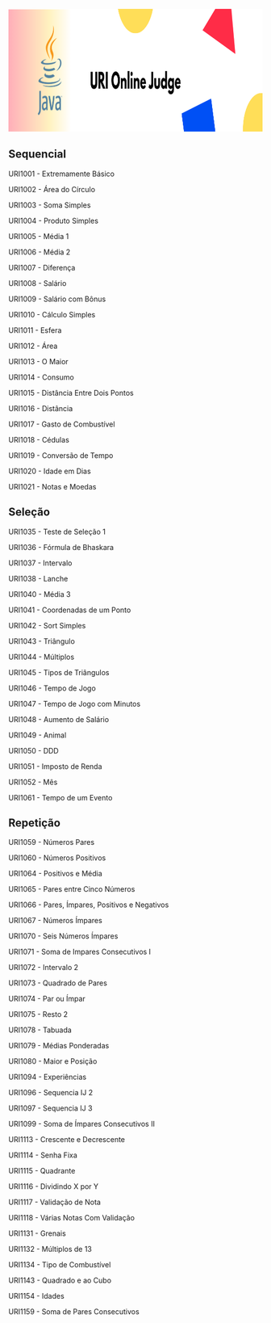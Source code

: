 <p align="center">
  <img width="1000" height="243" src="https://github.com/lis-r-barreto/Java_URI/blob/master/cover.png">
</p>


## Sequencial

URI1001 - Extremamente Básico

URI1002 - Área do Círculo

URI1003 - Soma Simples

URI1004 - Produto Simples

URI1005 - Média 1

URI1006 - Média 2

URI1007 - Diferença

URI1008 - Salário

URI1009 - Salário com Bônus

URI1010 - Cálculo Simples

URI1011 - Esfera

URI1012 - Área

URI1013 - O Maior

URI1014 - Consumo

URI1015 - Distância Entre Dois Pontos

URI1016 - Distância

URI1017 - Gasto de Combustível

URI1018 - Cédulas

URI1019 - Conversão de Tempo

URI1020 - Idade em Dias

URI1021 - Notas e Moedas


## Seleção

URI1035 - Teste de Seleção 1

URI1036 - Fórmula de Bhaskara

URI1037 - Intervalo

URI1038 - Lanche

URI1040 - Média 3

URI1041 - Coordenadas de um Ponto

URI1042 - Sort Simples

URI1043 - Triângulo

URI1044 - Múltiplos

URI1045 - Tipos de Triângulos

URI1046 - Tempo de Jogo

URI1047 - Tempo de Jogo com Minutos

URI1048 - Aumento de Salário

URI1049 - Animal

URI1050 - DDD

URI1051 - Imposto de Renda

URI1052 - Mês

URI1061 - Tempo de um Evento


## Repetição

URI1059 - Números Pares

URI1060 - Números Positivos

URI1064 - Positivos e Média

URI1065 - Pares entre Cinco Números

URI1066 - Pares, Ímpares, Positivos e Negativos

URI1067 - Números Ímpares

URI1070 - Seis Números Ímpares

URI1071 - Soma de Impares Consecutivos I

URI1072 - Intervalo 2

URI1073 - Quadrado de Pares

URI1074 - Par ou Ímpar

URI1075 - Resto 2

URI1078 - Tabuada

URI1079 - Médias Ponderadas

URI1080 - Maior e Posição

URI1094 - Experiências

URI1096 - Sequencia IJ 2

URI1097 - Sequencia IJ 3

URI1099 - Soma de Ímpares Consecutivos II

URI1113 - Crescente e Decrescente

URI1114 - Senha Fixa

URI1115 - Quadrante

URI1116 - Dividindo X por Y

URI1117 - Validação de Nota

URI1118 - Várias Notas Com Validação

URI1131 - Grenais

URI1132 - Múltiplos de 13

URI1134 - Tipo de Combustível

URI1143 - Quadrado e ao Cubo

URI1154 - Idades

URI1159 - Soma de Pares Consecutivos
